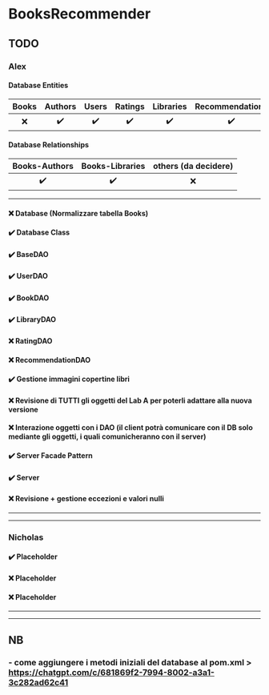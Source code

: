 # BooksRecommender

## TODO

### Alex
#### Database Entities
| Books |      Authors       |       Users        |      Ratings       |     Libraries      |  Recommendations   |
|:-----:|:------------------:|:------------------:|:------------------:|:------------------:|:------------------:|
|  :x:  | :heavy_check_mark: | :heavy_check_mark: | :heavy_check_mark: | :heavy_check_mark: | :heavy_check_mark: |

#### Database Relationships
|   Books-Authors    |  Books-Libraries   | others (da decidere) |
|:------------------:|:------------------:|:--------------------:|
| :heavy_check_mark: | :heavy_check_mark: |         :x:          |

---
#### :x: Database (Normalizzare tabella Books)
#### :heavy_check_mark: Database Class
#### :heavy_check_mark: BaseDAO
#### :heavy_check_mark: UserDAO
#### :heavy_check_mark: BookDAO
#### :heavy_check_mark: LibraryDAO
#### :x: RatingDAO
#### :x: RecommendationDAO
#### :heavy_check_mark: Gestione immagini copertine libri
#### :x: Revisione di TUTTI gli oggetti del Lab A per poterli adattare alla nuova versione
#### :x: Interazione oggetti con i DAO (il client potrà comunicare con il DB solo mediante gli oggetti, i quali comunicheranno con il server)
#### :heavy_check_mark: Server Facade Pattern
#### :heavy_check_mark: Server
#### :x: Revisione + gestione eccezioni e valori nulli

---

---

### Nicholas
#### :heavy_check_mark: Placeholder
#### :x: Placeholder
#### :x: Placeholder

---


---


## NB
### - come aggiungere i metodi iniziali del database al pom.xml > https://chatgpt.com/c/681869f2-7994-8002-a3a1-3c282ad62c41
